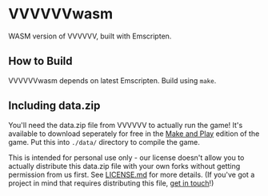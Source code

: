 # VVVVVVwasm

WASM version of VVVVVV, built with Emscripten.

## How to Build

VVVVVVwasm depends on latest Emscripten. Build using `make`.

## Including data.zip

You'll need the data.zip file from VVVVVV to actually run the game! It's
available to download seperately for free in the
[Make and Play](http://distractionware.com/blog/category/vvvvvv-make-and-play/)
edition of the game. Put this into `./data/` directory to compile the game.

This is intended for personal use only - our license doesn't allow you to
actually distribute this data.zip file with your own forks without getting
permission from us first. See [LICENSE.md](../LICENSE.md) for more details. (If
you've got a project in mind that requires distributing this
file, [get in touch](http://distractionware.com/email/)!)